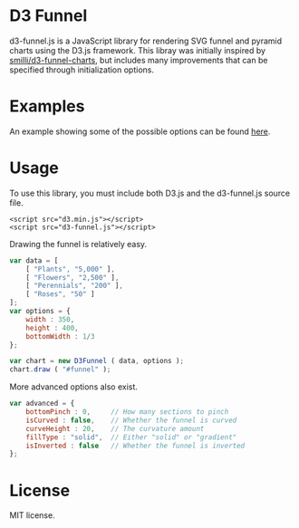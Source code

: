 # D3 Funnel

d3-funnel.js is a JavaScript library for rendering SVG funnel and pyramid charts using the D3.js framework. This libray
was initially inspired by [smilli/d3-funnel-charts](https://github.com/smilli/d3-funnel-charts), but includes many
improvements that can be specified through initialization options.

# Examples

An example showing some of the possible options can be found [here](https://cdn.rawgit.com/jakezatecky/d3-funnel/master/example/index.html).

# Usage

To use this library, you must include both D3.js and the d3-funnel.js source file.

````
<script src="d3.min.js"></script>
<script src="d3-funnel.js"></script>
````

Drawing the funnel is relatively easy.

```` javascript
var data = [
	[ "Plants", "5,000" ],
	[ "Flowers", "2,500" ],
	[ "Perennials", "200" ],
	[ "Roses", "50" ]
];
var options = {
	width : 350,
	height : 400,
	bottomWidth : 1/3
};

var chart = new D3Funnel ( data, options );
chart.draw ( "#funnel" );
````

More advanced options also exist.

```` javascript
var advanced = {
	bottomPinch : 0,     // How many sections to pinch
	isCurved : false,    // Whether the funnel is curved
	curveHeight : 20,    // The curvature amount
	fillType : "solid",  // Either "solid" or "gradient"
	isInverted : false   // Whether the funnel is inverted
};
````

# License

MIT license.
